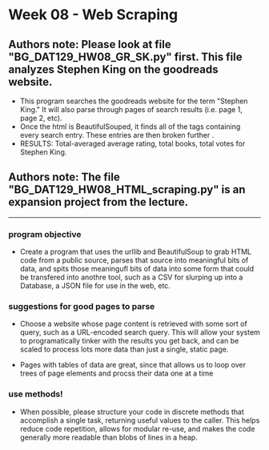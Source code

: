 # Week 08 - Web Scraping

## Authors note: Please look at file "BG_DAT129_HW08_GR_SK.py" first. This file analyzes Stephen King on the goodreads website.
* This program searches the goodreads website for the term "Stephen King." It will also parse through pages of search results (i.e. page 1, page 2, etc).
* Once the html is BeautifulSouped, it finds all of the tags containing every search entry. These entries are then broken further .
* RESULTS: Total-averaged average rating, total books, total votes for Stephen King.

## Authors note: The file "BG_DAT129_HW08_HTML_scraping.py" is an expansion project from the lecture.

---

### program objective
* Create a program that uses the urllib and BeautifulSoup to grab HTML code from a public source, parses that source into meaningful bits of data, and spits those meaningufl bits of data into some form that could be transfered into anothre tool, such as a CSV for slurping up into a Database, a JSON file for use in the web, etc.

### suggestions for good pages to parse
* Choose a website whose page content is retrieved with some sort of query, such as a URL-encoded search query. This will allow your system to programatically tinker with the results you get back, and can be scaled to process lots more data than just a single, static page.

* Pages with tables of data are great, since that allows us to loop over trees of page elements and procss their data one at a time

### use methods!
* When possible, please structure your code in discrete methods that accomplish a single task, returning useful values to the caller. This helps reduce code repetition, allows for modular re-use, and makes the code generally more readable than blobs of lines in a heap.